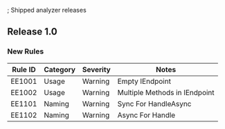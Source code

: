 ﻿; Shipped analyzer releases
## Release 1.0

### New Rules

Rule ID | Category | Severity | Notes
--------|----------|----------|--------------------
EE1001  |  Usage   |  Warning | Empty IEndpoint
EE1002  |  Usage   |  Warning | Multiple Methods in IEndpoint
EE1101  |  Naming   |  Warning | Sync For HandleAsync
EE1102  |  Naming   |  Warning | Async For Handle